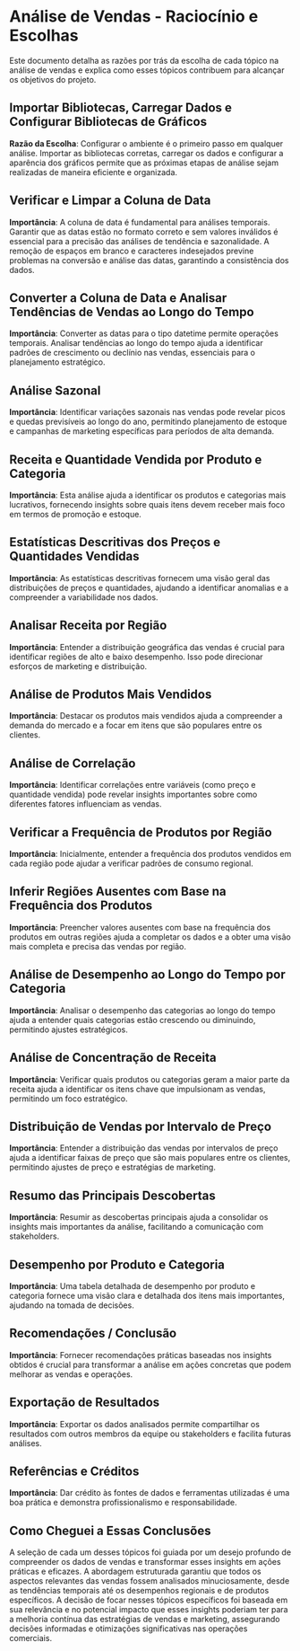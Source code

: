 # Análise de Vendas - Raciocínio e Escolhas

Este documento detalha as razões por trás da escolha de cada tópico na análise de vendas e explica como esses tópicos contribuem para alcançar os objetivos do projeto.

## Importar Bibliotecas, Carregar Dados e Configurar Bibliotecas de Gráficos
**Razão da Escolha**: 
Configurar o ambiente é o primeiro passo em qualquer análise. Importar as bibliotecas corretas, carregar os dados e configurar a aparência dos gráficos permite que as próximas etapas de análise sejam realizadas de maneira eficiente e organizada.

## Verificar e Limpar a Coluna de Data
**Importância**: 
A coluna de data é fundamental para análises temporais. Garantir que as datas estão no formato correto e sem valores inválidos é essencial para a precisão das análises de tendência e sazonalidade. A remoção de espaços em branco e caracteres indesejados previne problemas na conversão e análise das datas, garantindo a consistência dos dados.

## Converter a Coluna de Data e Analisar Tendências de Vendas ao Longo do Tempo
**Importância**: 
Converter as datas para o tipo datetime permite operações temporais. Analisar tendências ao longo do tempo ajuda a identificar padrões de crescimento ou declínio nas vendas, essenciais para o planejamento estratégico.

## Análise Sazonal
**Importância**: 
Identificar variações sazonais nas vendas pode revelar picos e quedas previsíveis ao longo do ano, permitindo planejamento de estoque e campanhas de marketing específicas para períodos de alta demanda.

## Receita e Quantidade Vendida por Produto e Categoria
**Importância**: 
Esta análise ajuda a identificar os produtos e categorias mais lucrativos, fornecendo insights sobre quais itens devem receber mais foco em termos de promoção e estoque.

## Estatísticas Descritivas dos Preços e Quantidades Vendidas
**Importância**: 
As estatísticas descritivas fornecem uma visão geral das distribuições de preços e quantidades, ajudando a identificar anomalias e a compreender a variabilidade nos dados.

## Analisar Receita por Região
**Importância**: 
Entender a distribuição geográfica das vendas é crucial para identificar regiões de alto e baixo desempenho. Isso pode direcionar esforços de marketing e distribuição.

## Análise de Produtos Mais Vendidos
**Importância**: 
Destacar os produtos mais vendidos ajuda a compreender a demanda do mercado e a focar em itens que são populares entre os clientes.

## Análise de Correlação
**Importância**: 
Identificar correlações entre variáveis (como preço e quantidade vendida) pode revelar insights importantes sobre como diferentes fatores influenciam as vendas.

## Verificar a Frequência de Produtos por Região
**Importância**: 
Inicialmente, entender a frequência dos produtos vendidos em cada região pode ajudar a verificar padrões de consumo regional.

## Inferir Regiões Ausentes com Base na Frequência dos Produtos
**Importância**: 
Preencher valores ausentes com base na frequência dos produtos em outras regiões ajuda a completar os dados e a obter uma visão mais completa e precisa das vendas por região.

## Análise de Desempenho ao Longo do Tempo por Categoria
**Importância**: 
Analisar o desempenho das categorias ao longo do tempo ajuda a entender quais categorias estão crescendo ou diminuindo, permitindo ajustes estratégicos.

## Análise de Concentração de Receita
**Importância**: 
Verificar quais produtos ou categorias geram a maior parte da receita ajuda a identificar os itens chave que impulsionam as vendas, permitindo um foco estratégico.

## Distribuição de Vendas por Intervalo de Preço
**Importância**: 
Entender a distribuição das vendas por intervalos de preço ajuda a identificar faixas de preço que são mais populares entre os clientes, permitindo ajustes de preço e estratégias de marketing.

## Resumo das Principais Descobertas
**Importância**: 
Resumir as descobertas principais ajuda a consolidar os insights mais importantes da análise, facilitando a comunicação com stakeholders.

## Desempenho por Produto e Categoria
**Importância**: 
Uma tabela detalhada de desempenho por produto e categoria fornece uma visão clara e detalhada dos itens mais importantes, ajudando na tomada de decisões.

## Recomendações / Conclusão
**Importância**: 
Fornecer recomendações práticas baseadas nos insights obtidos é crucial para transformar a análise em ações concretas que podem melhorar as vendas e operações.

## Exportação de Resultados
**Importância**: 
Exportar os dados analisados permite compartilhar os resultados com outros membros da equipe ou stakeholders e facilita futuras análises.

## Referências e Créditos
**Importância**: 
Dar crédito às fontes de dados e ferramentas utilizadas é uma boa prática e demonstra profissionalismo e responsabilidade.

## Como Cheguei a Essas Conclusões
A seleção de cada um desses tópicos foi guiada por um desejo profundo de compreender os dados de vendas e transformar esses insights em ações práticas e eficazes. A abordagem estruturada garantiu que todos os aspectos relevantes das vendas fossem analisados minuciosamente, desde as tendências temporais até os desempenhos regionais e de produtos específicos. A decisão de focar nesses tópicos específicos foi baseada em sua relevância e no potencial impacto que esses insights poderiam ter para a melhoria contínua das estratégias de vendas e marketing, assegurando decisões informadas e otimizações significativas nas operações comerciais.
